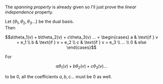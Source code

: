 The *spanning property* is already given so I'll just prove the *linear independence* property.

Let $`\{\theta_1, \theta_2, \theta_3 ... \}`$ be the dual basis.  
Then
```math
a\theta_1(v) + b\theta_2(v) + c\theta_3(v) ... =
\begin{cases}
a & \text{if } v = e_1 \\
b & \text{if } v = e_2 \\
c & \text{if } v = e_3 \\
... \\
0 & else
\end{cases}
```

For

```math
a\theta_1(v) + b\theta_2(v) + c\theta_3(v) ...
```

to be 0, all the coefficients $`a,b,c...`$ must be 0 as well.
